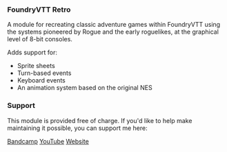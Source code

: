 ### FoundryVTT Retro

A module for recreating classic adventure games within FoundryVTT using the systems pioneered by Rogue and the early roguelikes, at the graphical level of 8-bit consoles.

Adds support for:
- Sprite sheets
- Turn-based events
- Keyboard events
- An animation system based on the original NES


### Support

This module is provided free of charge. If you'd like to help make maintaining it possible, you can support me here:

[Bandcamp](https://ipso.bandcamp.com)
[YouTube](https://youtube.com/@nox_ipso)
[Website](https://ipso.studio)
